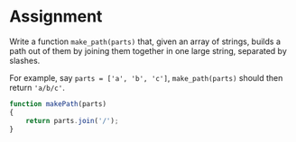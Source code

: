# Assignment

Write a function `make_path(parts)` that, given an array of strings,
builds a path out of them by joining them together in one large string,
separated by slashes.

For example, say `parts = ['a', 'b', 'c']`, `make_path(parts)`
should then return `'a/b/c'`.

```javascript
function makePath(parts)
{
    return parts.join('/');
}
```
